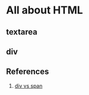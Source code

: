 # All about HTML

## textarea

## div

## References

1. [div vs span](https://chengr4.medium.com/tag-div-vs-tag-span-dd7628e912de)
